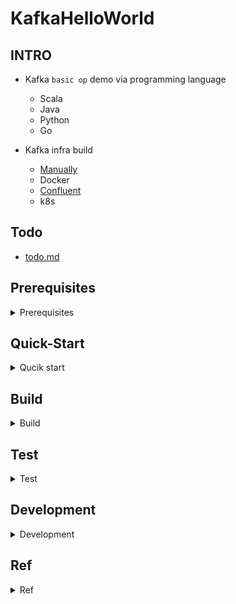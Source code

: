 # KafkaHelloWorld

## INTRO
- Kafka `basic op` demo via programming language
	- Scala
	- Java
	- Python
	- Go

- Kafka infra build
	- [Manually](https://github.com/yennanliu/KafkaHelloWorld#Quick-Start)
	- Docker
	- [Confluent](https://github.com/yennanliu/ConfluentHelloWorld)
	- k8s

## Todo 
- [todo.md](https://github.com/yennanliu/KafkaHelloWorld/blob/master/doc/todo.md)

## Prerequisites

<details>
<summary>Prerequisites</summary>

```bash
# install Java, kafka, zookeeper
brew install kafka
brew install zookeeper

# start zookeeper, kafka
brew services start zookeeper
brew services start kafka

# restart zookeeper, kafka
brew services restart zookeeper 
brew services restart kafka

# stop zookeeper, kafka
brew services stop zookeeper
brew services stop kafka
```

</details>

## Quick-Start 

<details>
<summary>Qucik start</summary>

### Qucik start manually (scala)

```bash
# create kafka topic
kafka-topics --create -zookeeper localhost:2181 --replication-factor 1  --partitions 1 --topic text_topic

# set up producer  
kafka-console-producer  --broker-list  127.0.0.1:9092 --topic text_topic --producer-property acks=all  

# set up cosumer 
kafka-console-consumer   --bootstrap-server  127.0.0.1:9092 --topic text_topic 

# sbt compile
sbt clean compile

# sbt run
sbt run

# run KafkaProducerApp : create event via kafka producer
#  [1] Consumer.KafkaConsumerSubscribeApp
#  [2] Producer.KafkaProducerApp

# run KafkaConsumerSubscribeApp : collect event via Kafka Consumer
#  [1] Consumer.KafkaConsumerSubscribeApp
#  [2] Producer.KafkaProducerApp
```

```bash
# send file as kafka stream
# run
# 1) launch consumer 
kafka-console-consumer  --bootstrap-server  127.0.0.1:9092 --topic orders 
# 2) send stream
bash script/streamOrders.sh
```

### Qucik start manually (python)

```bash
# install python client library 
pip3 install -r requirements.txt
# produce event 
python python/producer_demo.py
# consume event 
python python/consumer_demo.py
```

</details>

## Build 
<details>
<summary>Build</summary>

```bash 
sbt assembly
# [info] Run completed in 31 milliseconds.
# [info] Total number of tests run: 0
# [info] Suites: completed 0, aborted 0
# [info] Tests: succeeded 0, failed 0, canceled 0, ignored 0, pending 0
# [info] No tests were executed.
# [info] Strategy 'discard' was applied to 3 files (Run the task at debug level to see details)
# [info] Assembly up to date: /Users/yennanliu/KafkaHelloWorld/target/scala-2.11/KafkaHelloWorld-assembly-1.0.jar
# [success] Total time: 1 s, completed S
```
```bash
# producer 1 
java -cp target/scala-2.11/KafkaHelloWorld-assembly-1.0.jar   Producer.KafkaProducerApp

# producer 2
java -cp target/scala-2.11/KafkaHelloWorld-assembly-1.0.jar Producer.KafkaAlwaysRunProducer

# producer 3
java -cp target/scala-2.11/KafkaHelloWorld-assembly-1.0.jar Producer.KafkaProducerApp2

# producer 4
java -cp target/scala-2.11/KafkaHelloWorld-assembly-1.0.jar Producer.KafkaProducerApp3
```
```bash
# consumer 1
java -cp target/scala-2.11/KafkaHelloWorld-assembly-1.0.jar   Consumer.KafkaConsumerSubscribeApp

# consumer 2
java -cp target/scala-2.11/KafkaHelloWorld-assembly-1.0.jar   Consumer.ScalaConsumerExample

# consumer 3
java -cp target/scala-2.11/KafkaHelloWorld-assembly-1.0.jar   Consumer.KafkaConsumerApp2

```
</details>

## Test 
<details>
<summary>Test</summary>

```bash
sbt test
```

</details>

## Development 

<details>
<summary>Development</summary>

- Git flow
- dev branch -> master branch
- Please create the branch as below format
	- `feature/0001-create-first-feature`
	- `fix/0001-fix-first-issue`
	- `hotfix/fix-critical-errors`
	- ...
- Step 1 
	- create branch
- Step 2
	- make a PR
- Step 3
	- merge to master

</details>

## Ref

<details>
<summary>Ref</summary>

- https://sparkbyexamples.com/kafka/apache-kafka-consumer-producer-in-scala/ 
- project dependency
	- https://github.com/confluentinc/kafka-streams-examples/blob/6f24c506ca79dcf3c9695efd37a9253676176388/pom.xml

- Kafka with spark-streaming
	- https://ithelp.ithome.com.tw/articles/10188798
	
</details>	